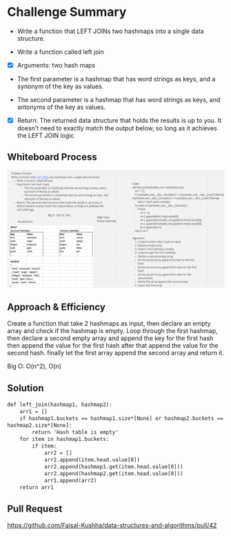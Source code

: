 # Challenge Summary

-   Write a function that LEFT JOINs two hashmaps into a single data structure.

-   Write a function called left join

-[x] Arguments: two hash maps

-   The first parameter is a hashmap that has word strings as keys, and a synonym of the key as values.

-   The second parameter is a hashmap that has word strings as keys, and antonyms of the key as values.

-[x] Return: The returned data structure that holds the results is up to you. It doesn’t need to exactly match the output below, so long as it achieves the LEFT JOIN logic

## Whiteboard Process

![Code33](code33.png)

## Approach & Efficiency

Create a function that take 2 hashmaps as input, then declare an empty array and check if the hashmap is empty. Loop through the first hashmap, then declare a second empty array and append the key for the first hash then append the value for the first hash after that append the value for the second hash. finally let the first array append the second array and return it.

Big O: O(n^2), O(n)

## Solution

```
def left_join(hashmap1, hashmap2):
    arr1 = []
    if hashmap1.buckets == hashmap1.size*[None] or hashmap2.buckets == hashmap2.size*[None]:
        return 'Hash table is empty'
    for item in hashmap1.buckets:
        if item:
            arr2 = []
            arr2.append(item.head.value[0])
            arr2.append(hashmap1.get(item.head.value[0]))
            arr2.append(hashmap2.get(item.head.value[0]))
            arr1.append(arr2)
    return arr1

```

## Pull Request

https://github.com/Faisal-Kushha/data-structures-and-algorithms/pull/42
